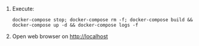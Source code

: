 1. Execute:
    ```
    docker-compose stop; docker-compose rm -f; docker-compose build && docker-compose up -d && docker-compose logs -f
    ```
2. Open web browser on <http://localhost>